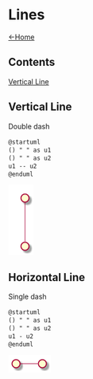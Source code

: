 # Lines

[<-Home](../README.md)

## Contents
[Vertical Line](#default_vertical)<br>

<a name="default_vertical"/>

## Vertical Line

Double dash

```plantuml
@startuml
() " " as u1
() " " as u2
u1 -- u2
@enduml
```

![Diagram layout without hidden lines](vertical-line.png)

## Horizontal Line

Single dash

```plantuml
@startuml
() " " as u1
() " " as u2
u1 - u2
@enduml
```

![Diagram layout without hidden lines](horizontal-line.png)